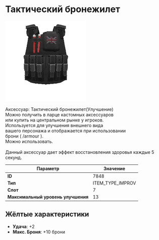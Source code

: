 # Тактический бронежилет

![Item Image](../img/7848.webp?raw=true)

Аксессуар: Тактический бронежилет(Улучшение)<br>Можно получить в ларце кастомных аксессуаров<br>или купить на центральном рынке у игроков.<br>Используется для улучшения внешнего вида<br>вашего персонажа и отображается при использовании<br>брони ( /armour ). <br>Можно использовать.<br> <br>Данный аксессуар дает эффект восстановления здоровья каждые 5 секунд.


| Параметр | Значение |
|----------|----------|
| **ID** | 7848 |
| **Тип** | ITEM_TYPE_IMPROV |
| **Слот** | 7 |
| **Максимальный уровень улучшения** | 13 |

## Жёлтые характеристики

- **Удача**: +2
- **Макс. Броня**: +10 брони

